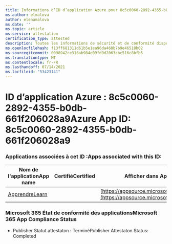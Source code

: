```yaml
---
title: Informations d’ID d’application Azure pour 8c5c0060-2892-4355-b0db-661f206028a9
ms.author: elmalova
author: elenamalova
ms.date: ''
ms.topic: article
ms.service: attestation
certification_type: attested
description: Toutes les informations de sécurité et de conformité disponibles pour 8c5c0060-2892-4355-b0db-661f206028a9.
ms.openlocfilehash: f13ff681311d61b5e1ea96da468b7b9e46518b02
ms.sourcegitcommit: 0098942ce316ab984e09fd9d2063cbc516c8bfb5
ms.translationtype: MT
ms.contentlocale: fr-FR
ms.lasthandoff: 07/14/2021
ms.locfileid: "53423141"
---
```

# <a name="azure-app-id-8c5c0060-2892-4355-b0db-661f206028a9"></a><span data-ttu-id="b7841-103">ID d’application Azure : 8c5c0060-2892-4355-b0db-661f206028a9</span><span class="sxs-lookup"><span data-stu-id="b7841-103">Azure App ID: 8c5c0060-2892-4355-b0db-661f206028a9</span></span>


### <a name="apps-associated-with-this-id"></a><span data-ttu-id="b7841-104">Applications associées à cet ID :</span><span class="sxs-lookup"><span data-stu-id="b7841-104">Apps associated with this ID:</span></span>
| <span data-ttu-id="b7841-105">**Nom de l'application**</span><span class="sxs-lookup"><span data-stu-id="b7841-105">**App name**</span></span> | <span data-ttu-id="b7841-106">**Certifié**</span><span class="sxs-lookup"><span data-stu-id="b7841-106">**Certified**</span></span> | <span data-ttu-id="b7841-107">**Afficher dans AppSource**</span><span class="sxs-lookup"><span data-stu-id="b7841-107">**View in AppSource**</span></span> |
|-|-|-|
| [<span data-ttu-id="b7841-108">Apprendre</span><span class="sxs-lookup"><span data-stu-id="b7841-108">Learn</span></span>](https://docs.microsoft.com/en-us/microsoft-365-app-certification/forward/WA200001308) |  | [https://appsource.microsoft.com/product/office/WA200001308](https://appsource.microsoft.com/product/office/WA200001308) |

### <a name="microsoft-365-app-compliance-status"></a><span data-ttu-id="b7841-109">Microsoft 365 État de conformité des applications</span><span class="sxs-lookup"><span data-stu-id="b7841-109">Microsoft 365 App Compliance Status</span></span>
- <span data-ttu-id="b7841-110">Publisher Statut attestaton : Terminé</span><span class="sxs-lookup"><span data-stu-id="b7841-110">Publisher Attestaton Status: Completed</span></span>
